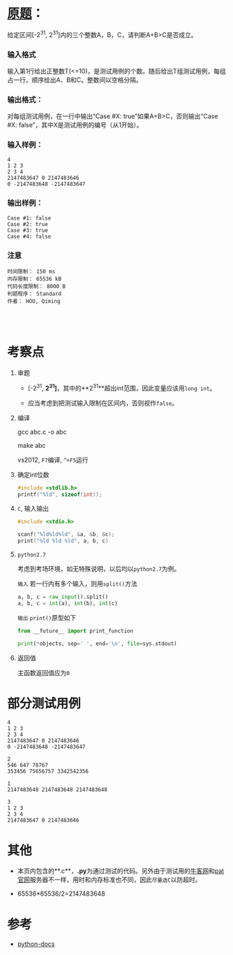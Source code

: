 #	[原题](https://www.patest.cn/contests/pat-b-practise/1011)：

给定区间[-2<sup>31</sup>, 2<sup>31</sup>]内的三个整数A，B，C，请判断A+B>C是否成立。

###	输入格式

输入第1行给出正整数T(<=10)，是测试用例的个数。随后给出T组测试用例，每组占一行，顺序给出A、B和C。整数间以空格分隔。

###	输出格式：

对每组测试用例，在一行中输出“Case #X: true”如果A+B>C，否则输出“Case #X: false”，其中X是测试用例的编号（从1开始）。

###	输入样例：

```
4
1 2 3
2 3 4
2147483647 0 2147483646
0 -2147483648 -2147483647
```

###	输出样例：

```
Case #1: false
Case #2: true
Case #3: true
Case #4: false
```

###	注意

```
时间限制： 150 ms
内存限制： 65536 kB
代码长度限制： 8000 B
判题程序： Standard
作者： HOU, Qiming
```

<br/><br/>

#	考察点

1.	审题

	*	[-2<sup>31</sup>, **2<sup>31</sup>]**，其中的**2<sup>31</sup>**超出int范围，因此变量应该用`long int`。

	*	应当考虑到把测试输入限制在区间内，否则视作`false`。

2.	编译

	gcc abc.c -o abc

	make abc

	vs2012, `F7`编译, `^+F5`运行

3.	确定int位数

	```c
	#include <stdlib.h>
	printf("%ld", sizeof(int));
	```

4.	`C`, 输入输出

	```c
	#include <stdio.h>

	scanf("%ld%ld%ld", &a, &b, &c);
	print("%ld %ld %ld", a, b, c)
	```

5.	`python2.7`

	考虑到考场环境，如无特殊说明，以后均以`python2.7`为例。

	`输入` 若一行内有多个输入，则用`split()`方法

	```python
	a, b, c = raw_input().split()
	a, b, c = int(a), int(b), int(c)
	```

	`输出` `print()`原型如下

	```python
	from __future__ import print_function	
	
	print(*objects, sep=' ', end='\n', file=sys.stdout)
	```

6.	返回值

	主函数返回值应为`0`

#	部分测试用例

```
4
1 2 3
2 3 4
2147483647 0 2147483646
0 -2147483648 -2147483647

2
546 647 78767
353456 75656757 3342542356

1
2147483648 2147483648 2147483648

3
1 2 3
2 3 4
2147483647 0 2147483646
```

#	其他

*	本页内包含的**.c**，**.py**为通过测试的代码。另外由于测试用的[牛客网](https://www.nowcoder.com/pat)和[pat官网](https://www.patest.cn/contests/pat-b-practise)服务器不一样，用时和内存标准也不同，因此`尽量选C`以防超时。

*	65536*65536/2=2147483648

#	参考

*	[python-docs](https://docs.python.org/2.7/library/functions.html#print)

